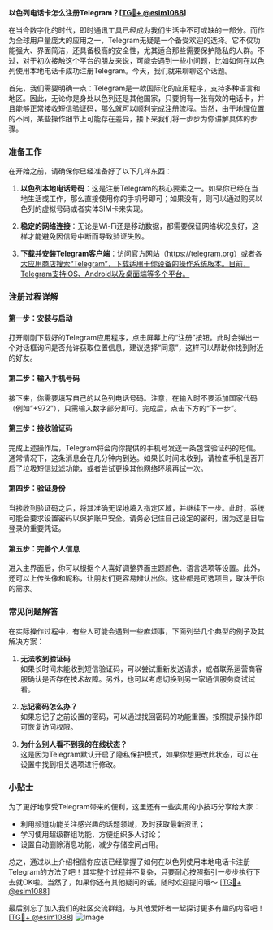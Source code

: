 **以色列电话卡怎么注册Telegram？[[TG💪+ @esim1088](https://t.me/s/esim1088)]**

在当今数字化的时代，即时通讯工具已经成为我们生活中不可或缺的一部分。而作为全球用户量庞大的应用之一，Telegram无疑是一个备受欢迎的选择。它不仅功能强大、界面简洁，还具备极高的安全性，尤其适合那些需要保护隐私的人群。不过，对于初次接触这个平台的朋友来说，可能会遇到一些小问题，比如如何在以色列使用本地电话卡成功注册Telegram。今天，我们就来聊聊这个话题。

首先，我们需要明确一点：Telegram是一款国际化的应用程序，支持多种语言和地区。因此，无论你是身处以色列还是其他国家，只要拥有一张有效的电话卡，并且能够正常接收短信验证码，那么就可以顺利完成注册流程。当然，由于地理位置的不同，某些操作细节上可能存在差异，接下来我们将一步步为你讲解具体的步骤。

### 准备工作

在开始之前，请确保你已经准备好了以下几样东西：

1. **以色列本地电话号码**：这是注册Telegram的核心要素之一。如果你已经在当地生活或工作，那么直接使用你的手机号即可；如果没有，则可以通过购买以色列的虚拟号码或者实体SIM卡来实现。
   
2. **稳定的网络连接**：无论是Wi-Fi还是移动数据，都需要保证网络状况良好，这样才能避免因信号中断而导致验证失败。

3. **下载并安装Telegram客户端**：访问官方网站（https://telegram.org）或者各大应用商店搜索“Telegram”，下载适用于你设备的操作系统版本。目前，Telegram支持iOS、Android以及桌面端等多个平台。

### 注册过程详解

#### 第一步：安装与启动
打开刚刚下载好的Telegram应用程序，点击屏幕上的“注册”按钮。此时会弹出一个对话框询问是否允许获取位置信息，建议选择“同意”，这样可以帮助你找到附近的好友。

#### 第二步：输入手机号码
接下来，你需要填写自己的以色列电话号码。注意，在输入时不要添加国家代码（例如“+972”），只需输入数字部分即可。完成后，点击下方的“下一步”。

#### 第三步：接收验证码
完成上述操作后，Telegram将会向你提供的手机号发送一条包含验证码的短信。通常情况下，这条消息会在几分钟内到达。如果长时间未收到，请检查手机是否开启了垃圾短信过滤功能，或者尝试更换其他网络环境再试一次。

#### 第四步：验证身份
当接收到验证码之后，将其准确无误地填入指定区域，并继续下一步。此时，系统可能会要求设置密码以保护账户安全。请务必记住自己设定的密码，因为这是日后登录的重要凭证。

#### 第五步：完善个人信息
进入主界面后，你可以根据个人喜好调整界面主题颜色、语言选项等设置。此外，还可以上传头像和昵称，让朋友们更容易辨认出你。这些都是可选项目，取决于你的需求。

### 常见问题解答

在实际操作过程中，有些人可能会遇到一些麻烦事，下面列举几个典型的例子及其解决方案：

1. **无法收到验证码**  
   如果长时间未能收到短信验证码，可以尝试重新发送请求，或者联系运营商客服确认是否存在技术故障。另外，也可以考虑切换到另一家通信服务商试试看。

2. **忘记密码怎么办？**  
   如果忘记了之前设置的密码，可以通过找回密码的功能重置。按照提示操作即可恢复访问权限。

3. **为什么别人看不到我的在线状态？**  
   这是因为Telegram默认开启了隐私保护模式，如果你想更改此状态，可以在设置中找到相关选项进行修改。

### 小贴士

为了更好地享受Telegram带来的便利，这里还有一些实用的小技巧分享给大家：

- 利用频道功能关注感兴趣的话题领域，及时获取最新资讯；
- 学习使用超级群组功能，方便组织多人讨论；
- 设置自动删除消息功能，减少存储空间占用。

总之，通过以上介绍相信你应该已经掌握了如何在以色列使用本地电话卡注册Telegram的方法了吧！其实整个过程并不复杂，只要耐心按照指引一步步执行下去就OK啦。当然了，如果你还有其他疑问的话，随时欢迎提问哦～ [[TG💪+ @esim1088](https://t.me/s/esim1088)]

最后别忘了加入我们的社区交流群组，与其他爱好者一起探讨更多有趣的内容吧！[[TG💪+ @esim1088](https://t.me/s/esim1088)] 
![Image](https://i.postimg.cc/4NQfJmqS/Snipaste-2025-05-13-00-14-12.png)